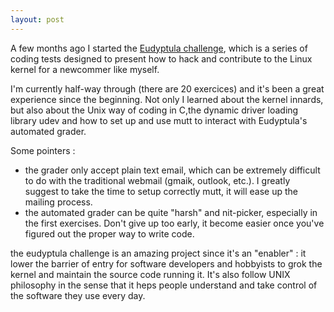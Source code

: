 ```yaml
---
layout: post
---
```


A few months ago I started the [Eudyptula challenge](http://eudyptula-challenge.org/), which is a series of coding tests designed to present how to hack and contribute to the Linux kernel for a newcommer like myself.

<!--more-->

I'm currently half-way through (there are 20 exercices) and it's been a great experience since the beginning. Not only I learned about the kernel innards, but also about the Unix way of coding in C,the dynamic driver loading library udev and how to set up and use mutt to interact with Eudyptula's automated grader.

Some pointers :

* the grader only accept plain text email, which can be extremely difficult to do with the traditional webmail (gmaik, outlook, etc.). I greatly suggest to take the time to setup correctly mutt, it will ease up the mailing process.
* the automated grader can be quite "harsh" and nit-picker, especially in the first exercises. Don't give up too early, it become easier once you've figured out the proper way to write code.

the eudyptula challenge is an amazing project since it's an "enabler" : it lower the barrier of entry for software developers and hobbyists to grok the kernel and maintain the  source code running it. It's also follow UNIX philosophy in the sense that it heps people understand and take control of the software they use every day.

